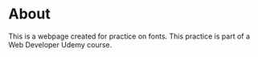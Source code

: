 # About

This is a webpage created for practice on fonts. This practice is part of a Web Developer Udemy course.

